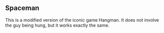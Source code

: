 ## Spaceman

This is a modified version of the iconic game Hangman. It does not involve the guy being hung, but it works exactly the same.

